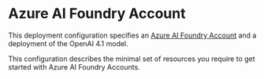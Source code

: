 # Azure AI Foundry Account

This deployment configuration specifies an [Azure AI Foundry Account](https://learn.microsoft.com/en-us/azure/ai-foundry/what-is-azure-ai-foundry) and a deployment of the OpenAI 4.1 model.

This configuration describes the minimal set of resources you require to get started with Azure AI Foundry Accounts.